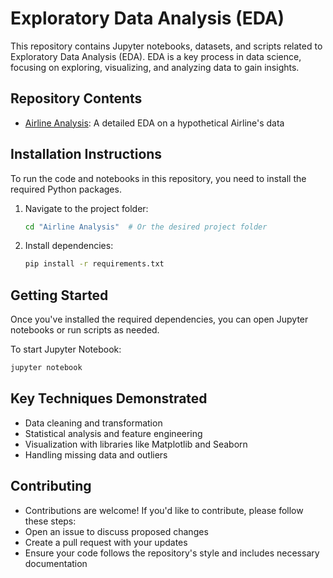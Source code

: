 # Exploratory Data Analysis (EDA)

This repository contains Jupyter notebooks, datasets, and scripts related to Exploratory Data Analysis (EDA). EDA is a key process in data science, focusing on exploring, visualizing, and analyzing data to gain insights.

## Repository Contents
- [Airline Analysis](./Airline%20Analysis): A detailed EDA on a hypothetical Airline's data

## Installation Instructions
To run the code and notebooks in this repository, you need to install the required Python packages. 
  1. Navigate to the project folder:
     ```bash
     cd "Airline Analysis"  # Or the desired project folder
     ```
  2. Install dependencies:
     ```bash
     pip install -r requirements.txt
     ```
## Getting Started
Once you've installed the required dependencies, you can open Jupyter notebooks or run scripts as needed.

To start Jupyter Notebook:
```bash
jupyter notebook
```
## Key Techniques Demonstrated
- Data cleaning and transformation
- Statistical analysis and feature engineering
- Visualization with libraries like Matplotlib and Seaborn
- Handling missing data and outliers
## Contributing
- Contributions are welcome! If you'd like to contribute, please follow these steps:
- Open an issue to discuss proposed changes
- Create a pull request with your updates
- Ensure your code follows the repository's style and includes necessary documentation
